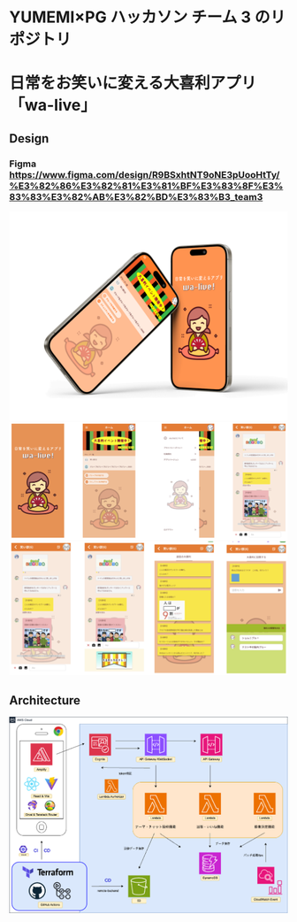 # YUMEMI×PG ハッカソン チーム 3 のリポジトリ

# 日常をお笑いに変える大喜利アプリ「wa-live」

## Design

### Figma https://www.figma.com/design/R9BSxhtNT9oNE3pUooHtTy/%E3%82%86%E3%82%81%E3%81%BF%E3%83%8F%E3%83%83%E3%82%AB%E3%82%BD%E3%83%B3_team3

![](./images/iphone.png)
![](./images/design_1.png)
![](./images/design_2.png)

## Architecture

![](./images/architecture.png)
